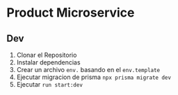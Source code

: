 # Product Microservice


## Dev

1. Clonar el Repositorio
2. Instalar dependencias
3. Crear un archivo `env.` basando en el `env.template`
4. Ejecutar migracion de prisma `npx prisma migrate dev`
5. Ejecutar `run start:dev`